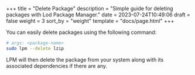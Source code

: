 +++
title = "Delete Package"
description = "Simple guide for deleting packages with Lod Package Manager."
date = 2023-07-24T10:49:06
draft = false
weight = 3
sort_by = "weight"
template = "docs/page.html"
+++

You can easily delete packages using the following command:

```sh
# args: <package-name>
sudo lpm --delete lzip
```

LPM will then delete the package from your system along with its associated dependencies if there are any.
